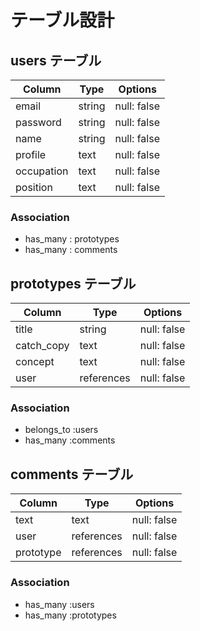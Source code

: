 # テーブル設計

## users テーブル

| Column         | Type   | Options     |
| ---------------| ------ | ----------- |
| email          | string | null: false |
| password       | string | null: false |
| name           | string | null: false |
| profile        | text   | null: false |
| occupation     | text   | null: false |
| position       | text   | null: false |

### Association

- has_many  : prototypes
- has_many  : comments

## prototypes テーブル

| Column       | Type       | Options     |
| ------------ | ---------- | ----------- |
| title        | string     | null: false |
| catch_copy   | text       | null: false |
| concept      | text       | null: false |
| user         | references | null: false |

### Association

- belongs_to  :users
- has_many    :comments

## comments テーブル

| Column    | Type       | Options     |
| --------- | ---------- | ----------- |
| text      | text       | null: false |
| user      | references | null: false |
| prototype | references | null: false |

### Association

- has_many :users
- has_many :prototypes